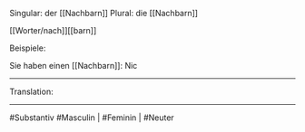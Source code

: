 Singular: der [[Nachbarn]]
Plural: die [[Nachbarn]]

[[Worter/nach]][[barn]]

Beispiele:

Sie haben einen [[Nachbarn]]: Nic

---
Translation:


---

#Substantiv
#Masculin | #Feminin | #Neuter 
